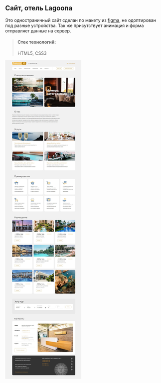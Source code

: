 ## Сайт, отель Lagoona

Это одностраничный сайт сделан по макету из [figma](https://www.figma.com/file/tjkkfkHDXlGscyVbS3emln/Lagoona?node-id=0%3A1), не одоптирован под разные устройства. Так же присутствует анимация и форма отправляет данные на сервер.

> #### Стек технологий:
> HTML5, CSS3

![alt text](img/preview.jpg)

